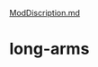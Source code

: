 [ModDiscription.md](https://github.com/jona939s/long-arms/files/6988220/ModDiscription.md)
# long-arms
